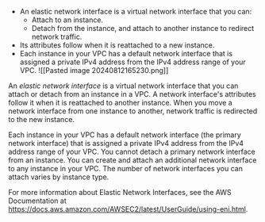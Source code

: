 - An elastic network interface is a virtual network interface that you can:
    - Attach to an instance.
    - Detach from the instance, and attach to another instance to redirect network traffic.
- Its attributes follow when it is reattached to a new instance.
- Each instance in your VPC has a default network interface that is assigned a private IPv4 address from the IPv4 address range of your VPC.
![[Pasted image 20240812165230.png]]

An *elastic network interface* is a virtual network interface that you can attach or detach from an instance in a VPC. A network interface's attributes follow it when it is reattached to another instance. When you move a network interface from one instance to another, network traffic is redirected to the new instance. 

Each instance in your VPC has a default network interface (the primary network interface) that is assigned a private IPv4 address from the IPv4 address range of your VPC. You cannot detach a primary network interface from an instance. You can create and attach an additional network interface to any instance in your VPC. The number of network interfaces you can attach varies by instance type. 

For more information about Elastic Network Interfaces, see the AWS Documentation at https://docs.aws.amazon.com/AWSEC2/latest/UserGuide/using-eni.html.
